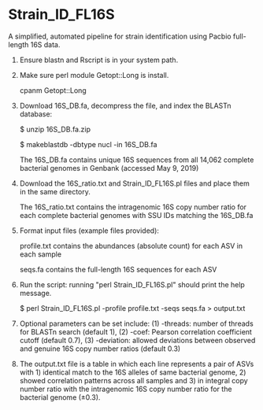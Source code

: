 # Strain_ID_FL16S
A simplified, automated pipeline for strain identification using Pacbio full-length 16S data.

1. Ensure blastn and Rscript is in your system path.

2. Make sure perl module Getopt::Long is install.

   cpanm Getopt::Long
   
3. Download 16S_DB.fa, decompress the file, and index the BLASTn database:

   $ unzip 16S_DB.fa.zip
   
   $ makeblastdb -dbtype nucl -in 16S_DB.fa
   
   The 16S_DB.fa contains unique 16S sequences from all 14,062 complete bacterial genomes in Genbank (accessed May 9, 2019)
   
4. Download the 16S_ratio.txt and Strain_ID_FL16S.pl files and place them in the same directory.
   
   The 16S_ratio.txt contains the intragenomic 16S copy number ratio for each complete bacterial genomes with SSU IDs matching the 16S_DB.fa
   
5. Format input files (example files provided): 

   profile.txt contains the abundances (absolute count) for each ASV in each sample

   seqs.fa contains the full-length 16S sequences for each ASV
   
6. Run the script:
   running "perl Strain_ID_FL16S.pl" should print the help message.

   $ perl Strain_ID_FL16S.pl -profile profile.txt -seqs seqs.fa > output.txt

7. Optional parameters can be set include: (1) -threads: number of threads for BLASTn search (default 1), (2) -coef: Pearson correlation coefficient cutoff (default 0.7), (3) -deviation: allowed deviations between observed and genuine 16S copy number ratios (default 0.3)

8. The output.txt file is a table in which each line represents a pair of ASVs with 1) identical match to the 16S alleles of same bacterial genome, 2) showed correlation patterns across all samples and 3) in integral copy number ratio with the intragenomic 16S copy number ratio for the bacterial genome (±0.3).

 
   


